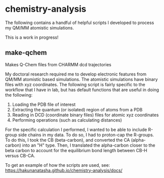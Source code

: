 # chemistry-analysis

The following contains a handful of helpful scripts I developed to process my QM/MM atomistic simulations.

This is a work in progress!

## make-qchem
Makes Q-Chem files from CHARMM dcd trajectories

My doctoral research required me to develop electronic features from QM/MM atomistic based simulations. The atomistic simulations have binary files with xyz coordinates.
The following script is fairly specific to the workflow that I have in lab, but has default functions that are useful in doing the following:

1. Loading the PDB file of interest
2. Extracting the quantum (or isolated) region of atoms from a PDB
3. Reading in DCD (coordinate binary files) files for atomic xyz coordinates
4. Performing operations (such as calculating distances)

For the specific calculation I performed, I wanted to be able to include R-group side chains in my data. To do so, I had to proton-cap the R-groups. To do this, I took the CB (beta-carbon), and converted the CA (alpha-carbon) into an "H" type. Then, I translated the alpha-carbon closer to the beta carbon to account for the equilibrium bond length between CB-H versus CB-CA.

To get an example of how the scripts are used, see: https://hakunanatasha.github.io/chemistry-analysis/docs/
